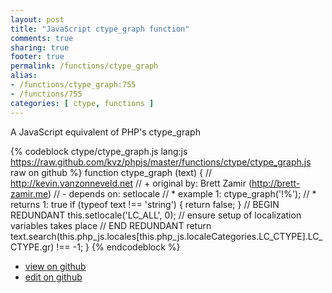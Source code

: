 ```yaml
---
layout: post
title: "JavaScript ctype_graph function"
comments: true
sharing: true
footer: true
permalink: /functions/ctype_graph
alias:
- /functions/ctype_graph:755
- /functions/755
categories: [ ctype, functions ]
---
```

A JavaScript equivalent of PHP's ctype_graph
<!-- more -->
{% codeblock ctype/ctype_graph.js lang:js https://raw.github.com/kvz/phpjs/master/functions/ctype/ctype_graph.js raw on github %}
function ctype_graph (text) {
    // http://kevin.vanzonneveld.net
    // +   original by: Brett Zamir (http://brett-zamir.me)
    // -    depends on: setlocale
    // *     example 1: ctype_graph('!%');
    // *     returns 1: true
    if (typeof text !== 'string') {
        return false;
    }
    // BEGIN REDUNDANT
    this.setlocale('LC_ALL', 0); // ensure setup of localization variables takes place
    // END REDUNDANT
    return text.search(this.php_js.locales[this.php_js.localeCategories.LC_CTYPE].LC_CTYPE.gr) !== -1;
}
{% endcodeblock %}
<ul>
 <li><a href="https://github.com/kvz/phpjs/blob/master/functions/ctype/ctype_graph.js">view on github</a></li>
 <li><a href="https://github.com/kvz/phpjs/edit/master/functions/ctype/ctype_graph.js">edit on github</a></li>
</ul>
